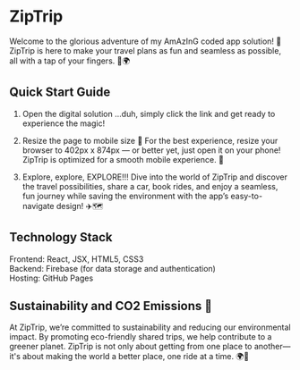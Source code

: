 # ZipTrip

Welcome to the glorious adventure of my AmAzInG coded app solution! 🎉 ZipTrip is here to make your travel plans as fun and seamless as possible, all with a tap of your fingers. 🚗🌍

## Quick Start Guide

1. Open the digital solution
...duh, simply click the link and get ready to experience the magic! 

2. Resize the page to mobile size 📲
For the best experience, resize your browser to 402px x 874px — or better yet, just open it on your phone! ZipTrip is optimized for a smooth mobile experience. 📱

3. Explore, explore, EXPLORE!!!
Dive into the world of ZipTrip and discover the travel possibilities, share a car, book rides, and enjoy a seamless, fun journey while saving the environment with the app’s easy-to-navigate design! ✈️🗺️


## Technology Stack

Frontend: React, JSX, HTML5, CSS3 <br>
Backend: Firebase (for data storage and authentication) <br>
Hosting: GitHub Pages


## Sustainability and CO2 Emissions 🌱

At ZipTrip, we’re committed to sustainability and reducing our environmental impact. By promoting eco-friendly shared trips, we help contribute to a greener planet. ZipTrip is not only about getting from one place to another—it's about making the world a better place, one ride at a time. 🌍🌱
